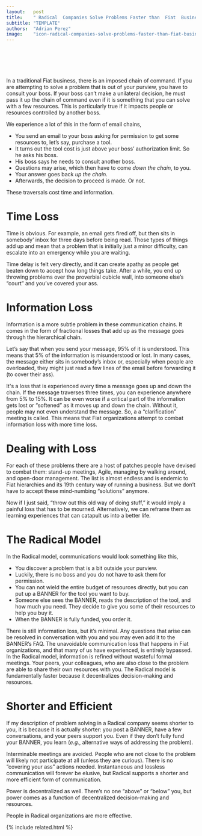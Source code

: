 ```yaml
---
layout:   post
title:    " Radical  Companies Solve Problems Faster than  Fiat  Businesses"
subtitle: "TEMPLATE"
authors:  "Adrian Perez"
image:    "icon-radical-companies-solve-problems-faster-than-fiat-businesses.svg"
---
```


<div style="display:none;">
 <p>In a traditional <span class="_paradigm">Fiat</span> business, there is an imposed chain of command. Most everything has to go up and down it. It is demoralazing and apathy inducing.</p>
</div>

<h1>&nbsp;</h1>
 <p>In a traditional <span class="_paradigm">Fiat</span> business, there is an imposed chain of command. If you are attempting to solve a problem that is out of your purview, you have to consult your boss. If your boss can&rsquo;t make a unilateral decision, he must pass it up the chain of command even if it is something that you can solve with a few resources. This is particularly true if it impacts people or resources controlled by another boss.</p>
 <p>We experience a lot of this in the form of email chains,</p>
 <ul>
  <li>You send an email to your boss asking for permission to get some resources to, let&rsquo;s say, purchase a tool.</li>
  <li>It turns out the tool cost is just above your boss&rsquo; authorization limit. So he asks his boss.</li>
  <li>His boss says he needs to consult another boss.</li>
  <li>Questions may arise, which then have to come <em>down the chain</em>, to you.</li>
  <li>Your answer goes back <em>up the chain</em>.</li>
  <li>Afterwards, the decision to proceed is made. Or not.</li>
 </ul>
 <p>These traversals cost time and information.</p>

<h1>Time Loss</h1>
 <p>Time is obvious. For example, an email gets fired off, but then sits in somebody&rsquo; inbox for three days before being read. Those types of things add up and mean that a problem that is initially just a minor difficulty, can escalate into an emergency while you are waiting.</p>
 <p>Time delay is felt very directly, and it can create apathy as people get beaten down to accept how long things take. After a while, you end up throwing problems over the proverbial cubicle wall, into someone else&rsquo;s &ldquo;court&rdquo; and you&rsquo;ve covered your ass.</p>

<h1>Information Loss</h1>
 <p>Information is a more subtle problem in these communication chains. It comes in the form of fractional losses that add up as the message goes through the hierarchical chain.</p>
 <p>Let&rsquo;s say that when you send your message, 95% of it is understood. This means that 5% of the information is misunderstood or lost. In many cases, the message either sits in somebody&rsquo;s inbox or, especially when people are overloaded, they might just read a few lines of the email before forwarding it (to cover their ass).</p>
 <p>It's a loss that is experienced every time a message goes up and down the chain. If the message traverses three times, you can experience anywhere from 5% to 15%. It can be even worse if a critical part of the information gets lost or &ldquo;softened&rdquo; as it moves up and down the chain. Without it, people may not even understand the message. So, a a &ldquo;clarification&rdquo; meeting is called. This means that <span class="_paradigm">Fiat</span> organizations attempt to combat information loss with more time loss.</p>

<h1>Dealing with Loss</h1>
 <p>For each of these problems there are a host of patches people have devised to combat them: stand-up meetings, Agile, managing by walking around, and open-door management. The list is almost endless and is endemic to <span class="_paradigm">Fiat</span> hierarchies and its 19th century way of running a business. But we don&rsquo;t have to accept these mind-numbing &ldquo;solutions&rdquo; anymore.</p>
 <p>Now if I just said, &ldquo;throw out this old way of doing stuff,&rdquo; it would imply a painful loss that has to be mourned. Alternatively, we can reframe them as learning experiences that can catapult us into a better life.</p>

<h1>The Radical Model</h1>
 <p>In the <span class="_paradigm">Radical</span> model, communications would look something like this,</p>
 <ul>
  <li>You discover a problem that is a bit outside your purview.</li>
  <li>Luckily, there is no boss and you do not have to ask them for permission.</li>
  <li>You can not wield the entire budget of resources directly, but you can put up a <span class="_paradigm">BANNER</span> for the tool you want to buy.</li>
  <li>Someone else sees the <span class="_paradigm">BANNER</span>, reads the description of the tool, and how much you need. They decide to give you some of their resources to help you buy it.</li>
  <li>When the <span class="_paradigm">BANNER</span> is fully funded, you order it.</li>
 </ul>
 <p>There is still information loss, but it&rsquo;s minimal. Any questions that arise can be resolved in conversation with you and you may even add it to the <span class="_paradigm">BANNER</span>&rsquo;s FAQ. The unavoidable communication loss  that happens in <span class="_paradigm">Fiat</span> organizations, and that many of us have experienced, is entirely bypassed. In the <span class="_paradigm">Radical</span> model, information is refined without wasteful formal meetings. Your peers, your colleagues, who are also close to the problem are able to share their own resources with you. The <span class="_paradigm">Radical</span> model is fundamentally faster because it decentralizes decision-making and resources.</p>

<h1>Shorter and Efficient</h1>
 <p>If my description of problem solving in a <span class="_paradigm">Radical</span> company seems shorter to you, it is because it is actually shorter: you post a <span class="_paradigm">BANNER</span>, have a few conversations, and your peers support you. Even if they don&rsquo;t fully fund your <span class="_paradigm">BANNER</span>, you learn (<em>e.g.</em>, alternative ways of addressing the problem).</p>
 <p>Interminable meetings are avoided. People who are not close to the problem will likely not participate at all (unless they are curious). There is no &ldquo;covering your ass&rdquo; actions needed. Instantaneous and lossless communication will forever be elusive, but <span class="_paradigm">Radical</span> supports a shorter and more efficient form of communication.</p>
 <p>Power is decentralized as well. There&rsquo;s no one &ldquo;above&rdquo; or &ldquo;below&rdquo; you, but power comes as a function of decentralized decision-making and resources.</p>
 <p>People in <span class="_paradigm">Radical</span> organizations are more effective.</p>

{% include related.html %}